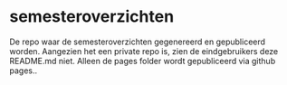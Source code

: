# semesteroverzichten

De repo waar de semesteroverzichten gegenereerd en gepubliceerd worden. 
Aangezien het een private repo is, zien de eindgebruikers deze README.md niet.
Alleen de pages folder wordt gepubliceerd via github pages..
